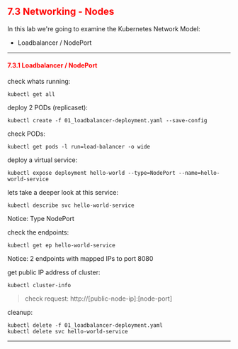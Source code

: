 ## <font color='red'> 7.3 Networking - Nodes </font>

In this lab we're going to examine the Kubernetes Network Model:
* Loadbalancer / NodePort

---

#### <font color='red'> 7.3.1 Loadbalancer / NodePort </font>
check whats running:
```
kubectl get all
```
deploy 2 PODs (replicaset):
```
kubectl create -f 01_loadbalancer-deployment.yaml --save-config
```
check PODs:
```
kubectl get pods -l run=load-balancer -o wide
```
deploy a virtual service:
```
kubectl expose deployment hello-world --type=NodePort --name=hello-world-service
```
lets take a deeper look at this service:
```
kubectl describe svc hello-world-service
```
Notice: Type NodePort  

check the endpoints:
```
kubectl get ep hello-world-service
```
Notice: 2 endpoints with mapped IPs to port 8080  

get public IP address of cluster:
```
kubectl cluster-info
```

> check request: http://[public-node-ip]:[node-port]

cleanup:
```
kubectl delete -f 01_loadbalancer-deployment.yaml
kubectl delete svc hello-world-service
```

---